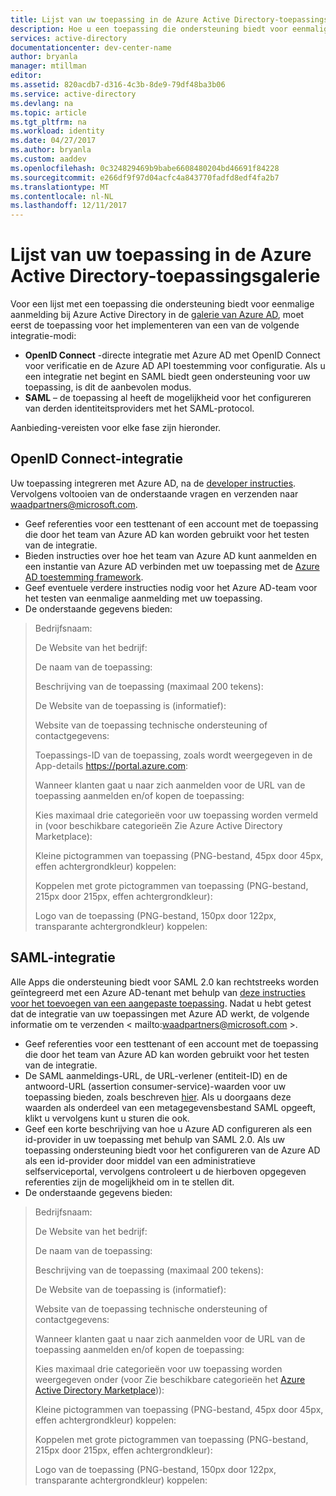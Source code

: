 ```yaml
---
title: Lijst van uw toepassing in de Azure Active Directory-toepassingsgalerie
description: Hoe u een toepassing die ondersteuning biedt voor eenmalige aanmelding in de galerie van Azure Active Directory | Microsoft Azure
services: active-directory
documentationcenter: dev-center-name
author: bryanla
manager: mtillman
editor: 
ms.assetid: 820acdb7-d316-4c3b-8de9-79df48ba3b06
ms.service: active-directory
ms.devlang: na
ms.topic: article
ms.tgt_pltfrm: na
ms.workload: identity
ms.date: 04/27/2017
ms.author: bryanla
ms.custom: aaddev
ms.openlocfilehash: 0c324829469b9babe6608480204bd46691f84228
ms.sourcegitcommit: e266df9f97d04acfc4a843770fadfd8edf4fa2b7
ms.translationtype: MT
ms.contentlocale: nl-NL
ms.lasthandoff: 12/11/2017
---
```

# <a name="listing-your-application-in-the-azure-active-directory-application-gallery"></a>Lijst van uw toepassing in de Azure Active Directory-toepassingsgalerie
Voor een lijst met een toepassing die ondersteuning biedt voor eenmalige aanmelding bij Azure Active Directory in de [galerie van Azure AD](https://azure.microsoft.com/marketplace/active-directory/all/), moet eerst de toepassing voor het implementeren van een van de volgende integratie-modi:

* **OpenID Connect** -directe integratie met Azure AD met OpenID Connect voor verificatie en de Azure AD API toestemming voor configuratie. Als u een integratie net begint en SAML biedt geen ondersteuning voor uw toepassing, is dit de aanbevolen modus.
* **SAML** – de toepassing al heeft de mogelijkheid voor het configureren van derden identiteitsproviders met het SAML-protocol.

Aanbieding-vereisten voor elke fase zijn hieronder.

## <a name="openid-connect-integration"></a>OpenID Connect-integratie
Uw toepassing integreren met Azure AD, na de [developer instructies](active-directory-authentication-scenarios.md). Vervolgens voltooien van de onderstaande vragen en verzenden naar waadpartners@microsoft.com.

* Geef referenties voor een testtenant of een account met de toepassing die door het team van Azure AD kan worden gebruikt voor het testen van de integratie.  
* Bieden instructies over hoe het team van Azure AD kunt aanmelden en een instantie van Azure AD verbinden met uw toepassing met de [Azure AD toestemming framework](active-directory-integrating-applications.md#overview-of-the-consent-framework). 
* Geef eventuele verdere instructies nodig voor het Azure AD-team voor het testen van eenmalige aanmelding met uw toepassing. 
* De onderstaande gegevens bieden:

> Bedrijfsnaam:
> 
> De Website van het bedrijf:
> 
> De naam van de toepassing:
> 
> Beschrijving van de toepassing (maximaal 200 tekens):
> 
> De Website van de toepassing is (informatief):
> 
> Website van de toepassing technische ondersteuning of contactgegevens:
> 
> Toepassings-ID van de toepassing, zoals wordt weergegeven in de App-details https://portal.azure.com:
> 
> Wanneer klanten gaat u naar zich aanmelden voor de URL van de toepassing aanmelden en/of kopen de toepassing:
> 
> Kies maximaal drie categorieën voor uw toepassing worden vermeld in (voor beschikbare categorieën Zie Azure Active Directory Marketplace):
> 
> Kleine pictogrammen van toepassing (PNG-bestand, 45px door 45px, effen achtergrondkleur) koppelen:
> 
> Koppelen met grote pictogrammen van toepassing (PNG-bestand, 215px door 215px, effen achtergrondkleur):
> 
> Logo van de toepassing (PNG-bestand, 150px door 122px, transparante achtergrondkleur) koppelen:
> 
> 

## <a name="saml-integration"></a>SAML-integratie
Alle Apps die ondersteuning biedt voor SAML 2.0 kan rechtstreeks worden geïntegreerd met een Azure AD-tenant met behulp van [deze instructies voor het toevoegen van een aangepaste toepassing](../application-config-sso-how-to-configure-federated-sso-non-gallery.md). Nadat u hebt getest dat de integratie van uw toepassingen met Azure AD werkt, de volgende informatie om te verzenden < mailto:waadpartners@microsoft.com >.

* Geef referenties voor een testtenant of een account met de toepassing die door het team van Azure AD kan worden gebruikt voor het testen van de integratie.  
* De SAML aanmeldings-URL, de URL-verlener (entiteit-ID) en de antwoord-URL (assertion consumer-service)-waarden voor uw toepassing bieden, zoals beschreven [hier](../application-config-sso-how-to-configure-federated-sso-non-gallery.md). Als u doorgaans deze waarden als onderdeel van een metagegevensbestand SAML opgeeft, klikt u vervolgens kunt u sturen die ook.
* Geef een korte beschrijving van hoe u Azure AD configureren als een id-provider in uw toepassing met behulp van SAML 2.0. Als uw toepassing ondersteuning biedt voor het configureren van de Azure AD als een id-provider door middel van een administratieve selfserviceportal, vervolgens controleert u de hierboven opgegeven referenties zijn de mogelijkheid om in te stellen dit.
* De onderstaande gegevens bieden:

> Bedrijfsnaam:
> 
> De Website van het bedrijf:
> 
> De naam van de toepassing:
> 
> Beschrijving van de toepassing (maximaal 200 tekens):
> 
> De Website van de toepassing is (informatief):
> 
> Website van de toepassing technische ondersteuning of contactgegevens:
> 
> Wanneer klanten gaat u naar zich aanmelden voor de URL van de toepassing aanmelden en/of kopen de toepassing:
> 
> Kies maximaal drie categorieën voor uw toepassing worden weergegeven onder (voor Zie beschikbare categorieën het [Azure Active Directory Marketplace](https://azure.microsoft.com/marketplace/active-directory/))):
> 
> Kleine pictogrammen van toepassing (PNG-bestand, 45px door 45px, effen achtergrondkleur) koppelen:
> 
> Koppelen met grote pictogrammen van toepassing (PNG-bestand, 215px door 215px, effen achtergrondkleur):
> 
> Logo van de toepassing (PNG-bestand, 150px door 122px, transparante achtergrondkleur) koppelen:
> 
> 

